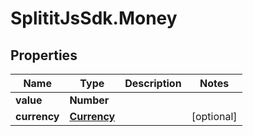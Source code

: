 # SplititJsSdk.Money

## Properties

Name | Type | Description | Notes
------------ | ------------- | ------------- | -------------
**value** | **Number** |  | 
**currency** | [**Currency**](Currency.md) |  | [optional] 


